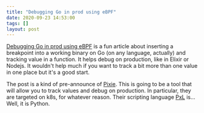 ```yaml
---
title: "Debugging Go in prod using eBPF"
date: 2020-09-23 14:53:00
tags: []
layout: post
---
```


[Debugging Go in prod using eBPF](https://blog.pixielabs.ai/blog/ebpf-function-tracing/post/) is a fun article about inserting a breakpoint into a working binary on Go (on any language, actually) and tracking value in a function. It helps debug on production, like in Elixir or Nodejs. It wouldn't help much if you want to track a bit more than one value in one place but it's a good start.

The post is a kind of pre-announce of [Pixie](https://pixielabs.ai/). This is going to be a tool that will allow you to track values and debug on production. In particular, they are targeted on k8s, for whatever reason. Their scripting language [PxL](https://docs.pixielabs.ai/pxl/) is... Well, it is Python.
